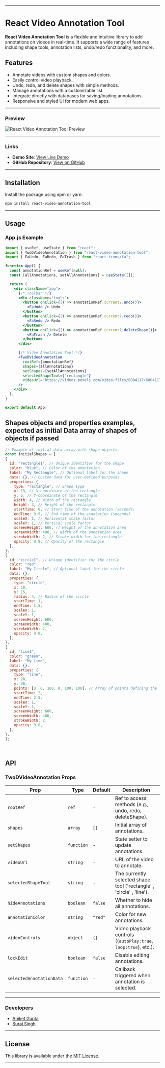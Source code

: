 
---

# React Video Annotation Tool

**React Video Annotation Tool** is a flexible and intuitive library to add annotations on videos in real-time. It supports a wide range of features including shape tools, annotation lists, undo/redo functionality, and more.

## Features

- Annotate videos with custom shapes and colors.
- Easily control video playback.
- Undo, redo, and delete shapes with simple methods.
- Manage annotations with a customizable list.
- Integrate directly with databases for saving/loading annotations.
- Responsive and styled UI for modern web apps.

---

### Preview

![React Video Annotation Tool Preview](https://res.cloudinary.com/surajgsn/image/upload/v1733140148/rnfokhwh2zgyoqalpzqq.png)

---

### Links

- **Demo Site**: [View Live Demo](https://react-video-annotation.vercel.app )
- **GitHub Repository**: [View on GitHub](https://github.com/Iamaniketgupta/react-video-annotation.git)

---

## Installation

Install the package using npm or yarn:

```bash
npm install react-video-annotation-tool
```

---

## Usage



### App.js Example

```jsx
import { useRef, useState } from "react";
import { TwoDVideoAnnotation } from "react-video-annotation-tool";
import { FaUndo, FaRedo, FaTrash } from "react-icons/fa";

function App() {
  const annotationRef = useRef(null);
  const [allAnnotations, setAllAnnotations] = useState([]);

  return (
    <div className="app">
      {/* Toolbar */}
      <div className="tools">
        <button onClick={() => annotationRef.current?.undo()}>
          <FaUndo /> Undo
        </button>
        <button onClick={() => annotationRef.current?.redo()}>
          <FaRedo /> Redo
        </button>
        <button onClick={() => annotationRef.current?.deleteShape()}>
          <FaTrash /> Delete
        </button>
      </div>

      {/* Video Annotation Tool */}
      <TwoDVideoAnnotation
        rootRef={annotationRef}
        shapes={allAnnotations}
        setShapes={setAllAnnotations}
        selectedShapeTool={"rectangle"} 
        videoUrl="https://videos.pexels.com/video-files/6804117/6804117-sd_960_506_25fps.mp4"
      />
    </div>
  );
}

export default App;

```

  ## Shapes objects and properties examples, expected as initial Data array of shapes of objects if passed 

  ```js
// Example of initial data array with shape objects
const initialShapes = [
  {
    id: "rectangle1", // Unique identifier for the shape
    color: "blue", // Color of the annotation
    label: "My Rectangle", // Optional label for the shape
    data: {}, // Custom data for user-defined purposes
    properties: {
      type: "rectangle", // Shape type
      x: 13, // X-coordinate of the rectangle
      y: 5, // Y-coordinate of the rectangle
      width: 4, // Width of the rectangle
      height: 4, // Height of the rectangle
      startTime: 0, // Start time of the annotation (seconds)
      endTime: 0.5, // End time of the annotation (seconds)
      scaleX: 1, // Horizontal scale factor
      scaleY: 1, // Vertical scale factor
      screenHeight: 600, // Height of the annotation area
      screenWidth: 400, // Width of the annotation area
      strokeWidth: 2, // Stroke width for the rectangle
      opacity: 0.8, // Opacity of the rectangle
    },
  },
  {
    id: "circle1", // Unique identifier for the circle
    color: "red",
    label: "My Circle", // Optional label for the circle
    data: {}, 
    properties: {
      type: "circle", 
      x: 10,
      y: 15, 
      radius: 4, // Radius of the circle
      startTime: 1, 
      endTime: 1.5, 
      scaleX: 1, 
      scaleY: 1,
      screenHeight: 600, 
      screenWidth: 400, 
      strokeWidth: 2, 
      opacity: 0.8,
    },
  },
  {
    id: "line1", 
    color: "green", 
    label: "My Line", 
    data: {}, 
    properties: {
      type: "line",
      x: 20,
      y: 30, 
      points: [0, 0, 100, 0, 100, 100], // Array of points defining the line
      startTime: 2, 
      endTime: 2.5, 
      scaleX: 1, 
      scaleY: 1, 
      screenHeight: 600, 
      screenWidth: 400, 
      strokeWidth: 2, 
      opacity: 0.8, 
    },
  },
];

            
  ```

## API

### TwoDVideoAnnotation Props

| Prop                   | Type       | Default | Description                                                                 |
|------------------------|------------|---------|-----------------------------------------------------------------------------|
| `rootRef`              | `ref`      | -       | Ref to access methods (e.g., undo, redo, deleteShape).                     |
| `shapes`               | `array`    | `[]`    | Initial array of annotations.                                                   |
| `setShapes`            | `function` | -       | State setter to update annotations.                                        |
| `videoUrl`             | `string`   | -       | URL of the video to annotate.                                              |
| `selectedShapeTool`    | `string`   | -       | The currently selected shape tool ('rectangle' , 'circle' , 'line').                                         |
| `hideAnnotations`      | `boolean`  | `false` | Whether to hide all annotations.                                           |
| `annotationColor`      | `string`   | `"red"` | Color for new annotations.                                                 |
| `videoControls`        | `object`   | `{}`    | Video playback controls ({`autoPlay:true`, `loop:true`}, etc.).                        |
| `lockEdit`             | `boolean`  | `false` | Disable editing annotations.                                               |
| `selectedAnnotationData`| `function`| -       | Callback triggered when annotation is selected.                            |

---

### Developers

-  [Aniket Gupta](mailto:aniketgupta@example.com)  
-  [Suraj Singh](mailto:surajgsn07@example.com)

---

## License

This library is available under the [MIT License](https://opensource.org/licenses/MIT). 

---
